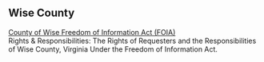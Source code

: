 
## Wise County  
[County of Wise Freedom of Information Act (FOIA)](http://www.wisecounty.org/foia.html)  
Rights & Responsibilities: The Rights of Requesters and the Responsibilities of Wise County, Virginia Under the Freedom of Information Act.  

